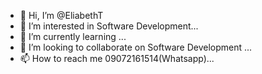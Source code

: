 - 👋 Hi, I’m @EliabethT
- 👀 I’m interested in Software Development...
- 🌱 I’m currently learning ...
- 💞️ I’m looking to collaborate on Software Development ...
- 📫 How to reach me 09072161514(Whatsapp)...

<!---
EliabethT/EliabethT is a ✨ special ✨ repository because its `README.md` (this file) appears on your GitHub profile.
You can click the Preview link to take a look at your changes.
--->
